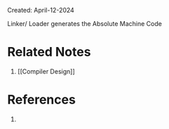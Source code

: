 Created: April-12-2024

Linker/ Loader generates the Absolute Machine Code

# Related Notes

1. [[Compiler Design]]
# References

1. 